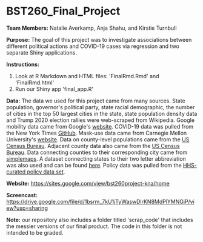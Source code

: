 # BST260_Final_Project

<b>Team Members:</b> 
Natalie Averkamp, Anja Shahu, and Kirstie Turnbull

<b>Purpose:</b>
The goal of this project was to investigate associations between different political actions and COVID-19 cases via regression and two separate Shiny applications. 

<b>Instructions:</b>
1. Look at R Markdown and HTML files: 'FinalRmd.Rmd' and 'FinalRmd.html'
2. Run our Shiny app 'final_app.R'

<b>Data:</b>
The data we used for this project came from many sources. State population, governor's political party, state racial demographic, the number of cities in the top 50 largest cities in the state, state population density data and Trump 2020 election rallies were web-scraped from Wikipedia. Google mobility data came from Google's [website](https://www.google.com/covid19/mobility/). COVID-19 data was pulled from the New York Times [GitHub](https://raw.githubusercontent.com/nytimes/covid-19-data/master/us-states.csv). Mask-use data came from Carnegie Mellon University's [website](https://delphi.cmu.edu/covidcast/?sensor=fb-survey-smoothed_wearing_mask&level=county&date=20201205&signalType=value&encoding=color&mode=overview&region=42003). Data on county-level populations came from the
[US Census Bureau](https://www2.census.gov/programs-surveys/popest/datasets/2010-2019/counties/totals/). Adjacent county data also came from the 
[US Census Bureau](https://www.census.gov/geographies/reference-files/2010/geo/county-adjacency.html). Data connecting counties to their corresponding city came from 
[simplemaps](https://simplemaps.com/data/us-cities). A dataset connecting states to their two letter abbreviation was also used and can be found
[here](https://worldpopulationreview.com/states/state-abbreviations). 
Policy data was pulled from the
[HHS-curated policy data set](https://healthdata.gov/dataset/covid-19-state-and-county-policy-orders). 


<b>Website:</b> https://sites.google.com/view/bst260project-kna/home

<b>Screencast:</b> https://drive.google.com/file/d/1bsrm_7kU1jTyWaswDlrKN8MdPlYMNGjP/view?usp=sharing

<b>Note:</b> our repository also includes a folder titled 'scrap_code' that includes the messier versions of our final product. The code in this folder is not intended to be graded.


